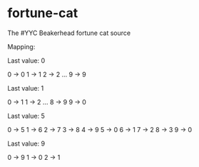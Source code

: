 fortune-cat
===========

The #YYC Beakerhead fortune cat source

Mapping:

Last value: 0

0 -> 0
1 -> 1
2 -> 2
...
9 -> 9

Last value: 1

0 -> 1
1 -> 2
...
8 -> 9
9 -> 0

Last value: 5

0 -> 5
1 -> 6
2 -> 7
3 -> 8
4 -> 9
5 -> 0
6 -> 1
7 -> 2
8 -> 3
9 -> 0

Last value: 9

0 -> 9
1 -> 0
2 -> 1
